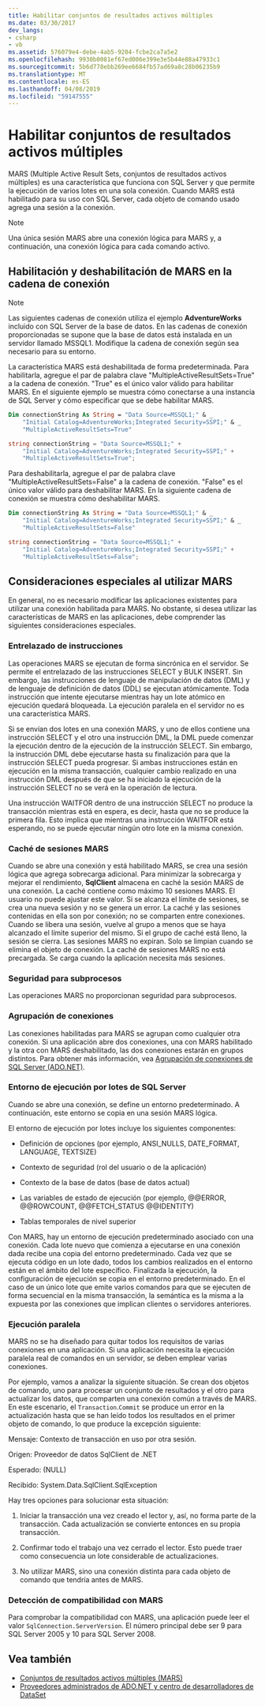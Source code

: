 ```yaml
---
title: Habilitar conjuntos de resultados activos múltiples
ms.date: 03/30/2017
dev_langs:
- csharp
- vb
ms.assetid: 576079e4-debe-4ab5-9204-fcbe2ca7a5e2
ms.openlocfilehash: 9930b0081ef67ed006e399e3e5b44e88a47933c1
ms.sourcegitcommit: 5b6d778ebb269ee6684fb57ad69a8c28b06235b9
ms.translationtype: MT
ms.contentlocale: es-ES
ms.lasthandoff: 04/08/2019
ms.locfileid: "59147555"
---
```

# <a name="enabling-multiple-active-result-sets"></a>Habilitar conjuntos de resultados activos múltiples
MARS (Multiple Active Result Sets, conjuntos de resultados activos múltiples) es una característica que funciona con SQL Server y que permite la ejecución de varios lotes en una sola conexión. Cuando MARS está habilitado para su uso con SQL Server, cada objeto de comando usado agrega una sesión a la conexión.  
  
> [!NOTE]
>  Una única sesión MARS abre una conexión lógica para MARS y, a continuación, una conexión lógica para cada comando activo.  
  
## <a name="enabling-and-disabling-mars-in-the-connection-string"></a>Habilitación y deshabilitación de MARS en la cadena de conexión  
  
> [!NOTE]
>  Las siguientes cadenas de conexión utiliza el ejemplo **AdventureWorks** incluido con SQL Server de la base de datos. En las cadenas de conexión proporcionadas se supone que la base de datos está instalada en un servidor llamado MSSQL1. Modifique la cadena de conexión según sea necesario para su entorno.  
  
 La característica MARS está deshabilitada de forma predeterminada. Para habilitarla, agregue el par de palabra clave "MultipleActiveResultSets=True" a la cadena de conexión. "True" es el único valor válido para habilitar MARS. En el siguiente ejemplo se muestra cómo conectarse a una instancia de SQL Server y cómo especificar que se debe habilitar MARS.  
  
```vb  
Dim connectionString As String = "Data Source=MSSQL1;" & _  
    "Initial Catalog=AdventureWorks;Integrated Security=SSPI;" & _  
    "MultipleActiveResultSets=True"  
```  
  
```csharp  
string connectionString = "Data Source=MSSQL1;" +   
    "Initial Catalog=AdventureWorks;Integrated Security=SSPI;" +  
    "MultipleActiveResultSets=True";  
```  
  
 Para deshabilitarla, agregue el par de palabra clave "MultipleActiveResultSets=False" a la cadena de conexión. "False" es el único valor válido para deshabilitar MARS. En la siguiente cadena de conexión se muestra cómo deshabilitar MARS.  
  
```vb  
Dim connectionString As String = "Data Source=MSSQL1;" & _  
    "Initial Catalog=AdventureWorks;Integrated Security=SSPI;" & _  
    "MultipleActiveResultSets=False"  
```  
  
```csharp  
string connectionString = "Data Source=MSSQL1;" +   
    "Initial Catalog=AdventureWorks;Integrated Security=SSPI;" +  
    "MultipleActiveResultSets=False";  
```  
  
## <a name="special-considerations-when-using-mars"></a>Consideraciones especiales al utilizar MARS  
 En general, no es necesario modificar las aplicaciones existentes para utilizar una conexión habilitada para MARS. No obstante, si desea utilizar las características de MARS en las aplicaciones, debe comprender las siguientes consideraciones especiales.  
  
### <a name="statement-interleaving"></a>Entrelazado de instrucciones  
 Las operaciones MARS se ejecutan de forma sincrónica en el servidor. Se permite el entrelazado de las instrucciones SELECT y BULK INSERT. Sin embargo, las instrucciones de lenguaje de manipulación de datos (DML) y de lenguaje de definición de datos (DDL) se ejecutan atómicamente. Toda instrucción que intente ejecutarse mientras hay un lote atómico en ejecución quedará bloqueada. La ejecución paralela en el servidor no es una característica MARS.  
  
 Si se envían dos lotes en una conexión MARS, y uno de ellos contiene una instrucción SELECT y el otro una instrucción DML, la DML puede comenzar la ejecución dentro de la ejecución de la instrucción SELECT. Sin embargo, la instrucción DML debe ejecutarse hasta su finalización para que la instrucción SELECT pueda progresar. Si ambas instrucciones están en ejecución en la misma transacción, cualquier cambio realizado en una instrucción DML después de que se ha iniciado la ejecución de la instrucción SELECT no se verá en la operación de lectura.  
  
 Una instrucción WAITFOR dentro de una instrucción SELECT no produce la transacción mientras está en espera, es decir, hasta que no se produce la primera fila. Esto implica que mientras una instrucción WAITFOR está esperando, no se puede ejecutar ningún otro lote en la misma conexión.  
  
### <a name="mars-session-cache"></a>Caché de sesiones MARS  
 Cuando se abre una conexión y está habilitado MARS, se crea una sesión lógica que agrega sobrecarga adicional. Para minimizar la sobrecarga y mejorar el rendimiento, **SqlClient** almacena en caché la sesión MARS de una conexión. La caché contiene como máximo 10 sesiones MARS. El usuario no puede ajustar este valor. Si se alcanza el límite de sesiones, se crea una nueva sesión y no se genera un error. La caché y las sesiones contenidas en ella son por conexión; no se comparten entre conexiones. Cuando se libera una sesión, vuelve al grupo a menos que se haya alcanzado el límite superior del mismo. Si el grupo de caché está lleno, la sesión se cierra. Las sesiones MARS no expiran. Solo se limpian cuando se elimina el objeto de conexión. La caché de sesiones MARS no está precargada. Se carga cuando la aplicación necesita más sesiones.  
  
### <a name="thread-safety"></a>Seguridad para subprocesos  
 Las operaciones MARS no proporcionan seguridad para subprocesos.  
  
### <a name="connection-pooling"></a>Agrupación de conexiones  
 Las conexiones habilitadas para MARS se agrupan como cualquier otra conexión. Si una aplicación abre dos conexiones, una con MARS habilitado y la otra con MARS deshabilitado, las dos conexiones estarán en grupos distintos. Para obtener más información, vea [Agrupación de conexiones de SQL Server (ADO.NET)](../../../../../docs/framework/data/adonet/sql-server-connection-pooling.md).  
  
### <a name="sql-server-batch-execution-environment"></a>Entorno de ejecución por lotes de SQL Server  
 Cuando se abre una conexión, se define un entorno predeterminado. A continuación, este entorno se copia en una sesión MARS lógica.  
  
 El entorno de ejecución por lotes incluye los siguientes componentes:  
  
-   Definición de opciones (por ejemplo, ANSI_NULLS, DATE_FORMAT, LANGUAGE, TEXTSIZE)  
  
-   Contexto de seguridad (rol del usuario o de la aplicación)  
  
-   Contexto de la base de datos (base de datos actual)  
  
-   Las variables de estado de ejecución (por ejemplo, @@ERROR, @@ROWCOUNT, @@FETCH_STATUS @@IDENTITY)  
  
-   Tablas temporales de nivel superior  
  
 Con MARS, hay un entorno de ejecución predeterminado asociado con una conexión. Cada lote nuevo que comienza a ejecutarse en una conexión dada recibe una copia del entorno predeterminado. Cada vez que se ejecuta código en un lote dado, todos los cambios realizados en el entorno están en el ámbito del lote específico. Finalizada la ejecución, la configuración de ejecución se copia en el entorno predeterminado. En el caso de un único lote que emite varios comandos para que se ejecuten de forma secuencial en la misma transacción, la semántica es la misma a la expuesta por las conexiones que implican clientes o servidores anteriores.  
  
### <a name="parallel-execution"></a>Ejecución paralela  
 MARS no se ha diseñado para quitar todos los requisitos de varias conexiones en una aplicación. Si una aplicación necesita la ejecución paralela real de comandos en un servidor, se deben emplear varias conexiones.  
  
 Por ejemplo, vamos a analizar la siguiente situación. Se crean dos objetos de comando, uno para procesar un conjunto de resultados y el otro para actualizar los datos, que comparten una conexión común a través de MARS. En este escenario, el `Transaction`.`Commit` se produce un error en la actualización hasta que se han leído todos los resultados en el primer objeto de comando, lo que produce la excepción siguiente:  
  
 Mensaje: Contexto de transacción en uso por otra sesión.  
  
 Origen: Proveedor de datos SqlClient de .NET  
  
 Esperado: (NULL)  
  
 Recibido: System.Data.SqlClient.SqlException  
  
 Hay tres opciones para solucionar esta situación:  
  
1.  Iniciar la transacción una vez creado el lector y, así, no forma parte de la transacción. Cada actualización se convierte entonces en su propia transacción.  
  
2.  Confirmar todo el trabajo una vez cerrado el lector. Esto puede traer como consecuencia un lote considerable de actualizaciones.  
  
3.  No utilizar MARS, sino una conexión distinta para cada objeto de comando que tendría antes de MARS.  
  
### <a name="detecting-mars-support"></a>Detección de compatibilidad con MARS  
 Para comprobar la compatibilidad con MARS, una aplicación puede leer el valor `SqlConnection.ServerVersion`. El número principal debe ser 9 para SQL Server 2005 y 10 para SQL Server 2008.  
  
## <a name="see-also"></a>Vea también

- [Conjuntos de resultados activos múltiples (MARS)](../../../../../docs/framework/data/adonet/sql/multiple-active-result-sets-mars.md)
- [Proveedores administrados de ADO.NET y centro de desarrolladores de DataSet](https://go.microsoft.com/fwlink/?LinkId=217917)
